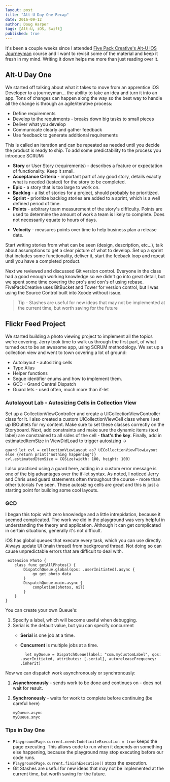 ```yaml
---
layout: post
title: "Alt-U Day One Recap"
date: 2016-09-12
author: Doug Harper
tags: [Alt-U, iOS, Swift]
published: true
---
```


It's been a couple weeks since I attended [Five Pack Creative's Alt-U iOS Journeyman](http://www.fivepackcreative.com/ios-journeyman/ "Alt-U iOS Journeyman") course and I want to revisit some of the material and keep it fresh in my mind.  Writing it down helps me more than just reading over it.  

## Alt-U Day One

We started off talking about what it takes to move from an apprentice iOS Developer to a journeyman... the ability to take an idea and turn it into an app.  Tons of changes can happen along the way so the best way to handle all the change is through  an agile/iterative process:

- Define requirements 
- Develop to the requirments - breaks down big tasks to small pieces
- Deliver what you develop
- Communicate clearly and gather feedback
- Use feedback to generate additional requirements 

This is called an iteration and can be repeated as needed until you decide the product is ready to ship.  To add some predictability to the process you introduce SCRUM: 

- **Story** or User Story (requirements) - describes a feature or expectation of functionality. Keep it small.
- **Acceptance Criteria** - important part of any good story, details exactly what is needed (tested) for the story to be completed.
- **Epic** - a story that is too large to work on.
- **Backlog** - a list of stories for a project, should probably be prioritized.
- **Sprint** - prioritize backlog stories are added to a sprint, which is a well defined period of time.
- **Points** - arbitrary team measurement of the story's difficulty.  Points are used to determine the amount of work a team is likely to complete.  Does not necessarily equate to hours of days.
* **Velocity** - measures points over time to help business plan a release date.

Start writing stories from what can be seen (design, description, etc...), talk about assumptions to get a clear picture of what to develop. Set up a sprint that includes some functionality, deliver it, start the feeback loop and repeat until you have a completed product.

Next we reviewed and discussed Git version control.  Everyone in the class had a good enough working knowledge so we didn't go into great detail, but we spent some time covering the pro's and con's of using rebase.  FivePackCreative uses BitBucket and Tower for version control, but I was using the Source Control built into Xcode without issue.  

> Tip - Stashes are useful for new ideas that may not be implemented at the current time, but worth saving for the future

## Flickr Feed Project

We started building a photo viewing project to implement all the topics we're covering.  Jerry took time to walk us through the first part, of what turned out to be an awesome app, using SCRUM methodology.  We set up a collection view and went to town covering a lot of ground:

- Autolayout - autosizing cells
- Type Alias
- Helper functions
- Segue identifier enums and how to implement them. 
- GCD - Grand Central Dispatch
- Guard lets - used often, much more than if-let

### Autolayout Lab - Autosizing Cells in Collection View

Set up a CollectionViewController and create a UICollectionViewController class for it.  I also created a custom UICollectionViewCell class where I set up IBOutlets for my content.  Make sure to set these classes correctly on the Storyboard.  Next, add constraints and make sure the dynamic items (text label) are constrained to all sides of the cell - **that's the key**.  Finally, add in estimatedItemSize in ViewDidLoad to trigger autosizing -> 

    guard let cvl = collectionViewLayout as? UICollectionViewFlowLayout else {return print("nothing happening")}
    cvl.estimatedItemSize = CGSize(width: 100, height: 100)

I also practiced using a guard here, adding in a custom error message is one of the big advantages over the if-let syntax. As noted, I noticed Jerry and Chris used guard statements often throughout the course - more than other tutorials I've seen.   These autosizing cells are great and this is just a starting point for building some cool layouts. 

### GCD 

I began this topic with zero knowledge and a little intrepidation, because it seemed complicated.  The work we did in the playground was very helpful in understanding the theory and application.  Although it can get complicated in certain situations, generally it's not difficult.  

iOS has global queues that execute every task, which you can use directly.   Always update UI (main thread) from background thread.  Not doing so can cause unpredictable errors that are difficult to deal with. 

     extension Photo {
        class func getAllPhotos() {
            DispatchQueue.global(qos: .userInitiated).async {
                go get photo data
            }
            DispatchQueue.main.async {
				completion(photos, nil)
			}
        }
    }

You can create your own Queue's:

1.  Specify a label, which will become useful when debugging.
2.  Serial is the default value, but you can specify concurrent
	- **Serial** is one job at a time.
	- **Concurrent** is multiple jobs at a time.
	 

			let myQueue = DispatchQueue(label: "com.myCustomLabel", qos: .userInitiated, attributes: [.serial], autoreleaseFrequency: .inherit)

Now we can dispatch work asynchronously or synchronously:

1.  **Asynchronously** - sends work to be done and continues on - does not wait for result.
2.  **Synchronously** - waits for work to complete before continuing (be careful here)
 
		myQueue.async
		myQueue.snyc




### Tips in Day One
- `PlaygroundPage.current.needsIndefiniteExecution = true` keeps the page executing. This allows code to run when it depends on something else happening, because the playground may stop executing before our code runs.
- `PlaygroundPage.current.finishExecution()` stops the execution.
-  Git Stashes are useful for new ideas that may not be implemented at the current time, but worth saving for the future.


